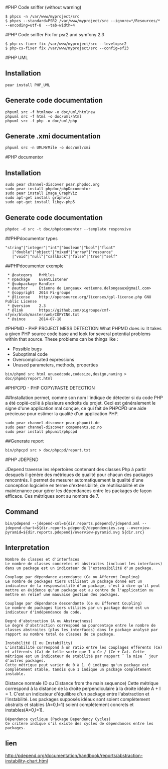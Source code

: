 #PHP Code sniffer (without warning)

```
$ phpcs -n /var/www/myproject/src
$ phpcs --standard=PSR2 /var/www/myproject/src --ignore=*/Resources/* --encoding=utf-8  --tab-width=4
```

#PHP Code sniffer Fix for psr2 and symfony 2.3

```
$ php-cs-fixer fix /var/www/myproject/src --level=psr2
$ php-cs-fixer fix /var/www/myproject/src --config=sf23 
```

#PHP UML

## Installation
```
pear install PHP_UML 
```

## Generate code documentation
```
phpuml src -f htmlnew -o doc/uml/htmlnew
phpuml src -f html -o doc/uml/html
phpuml src -f php -o doc/uml/php
```

## Generate .xmi documentation

```
phpuml src -n UMLMrMile -o doc/uml/xmi
```


#PHP documentor

## Installation
```
sudo pear channel-discover pear.phpdoc.org
sudo pear install phpdoc/phpDocumentor
sudo pear install Image_GraphViz
sudo apt-get install graphviz
sudo apt-get install libgv-php5
```

## Generate code documentation
```
phpdoc -d src -t doc/phpdocumentor --template responsive
```


##PHPdocumentor types
```
"string"|"integer"|"int"|"boolean"|"bool"|"float"
   |"double"|"object"|"mixed"|"array"|"resource"
   |"void"|"null"|"callback"|"false"|"true"|"self"
```

##PHPdocumentor exemple

```
 * @category   MrMiles
 * @package    EventListener
 * @subpackage Handler
 * @author     Etienne de Longeaux <etienne.delongeaux@gmail.com>
 * @copyright  2014 Pi-groupe
 * @license    http://opensource.org/licenses/gpl-license.php GNU Public License
 * @version    2.3
 * @link       https://github.com/pigroupe/cmf-sfynx/blob/master/web/COPYING.txt
 * @since      2014-07-18
```

#PHPMD - PHP PROJECT MESS DETECTION
What PHPMD does is: It takes a given PHP source code base and look for several potential problems within that source. These problems can be things like :

* Possible bugs
* Suboptimal code
* Overcomplicated expressions
* Unused parameters, methods, properties

```
bin/phpmd src html unusedcode,codesize,design,naming > doc/phpmd/report.html
```

#PHPCPD - PHP COPY/PASTE DETECTION

##Installation
permet, comme son nom l'indique de détecter si du code PHP a été copié-collé à plusieurs endroits du projet. 
Ceci est généralement le signe d'une application mal conçue, ce qui fait de PHPCPD 
une aide précieuse pour estimer la qualité d'un application PHP.

```
sudo pear channel-discover pear.phpunit.de
sudo pear channel-discover components.ez.no
sudo pear install phpunit/phpcpd
```

##Generate report
```
bin/phpcpd src > doc/phpcpd/report.txt
```

#PHP JDEPEND

JDepend traverse les répertoires contenant des classes Php à partir desquels il génère des métriques de qualité pour chacun des packages rencontrés. 
Il permet de mesurer automatiquement la qualité d'une conception logicielle en terme d'extensibilité, de réutilisabilité et de maintenance 
pour gérer les dépendances entre les packages de façon efficace. Ces métriques sont au nombre de 7.

## Command
```
bin/pdepend --jdepend-xml=${dir.reports.pdepend}/jdepend.xml --jdepend-chart=${dir.reports.pdepend}/dependencies.svg --overview-pyramid=${dir.reports.pdepend}/overview-pyramid.svg ${dir.src}
```

## Interpretation
```
Nombre de classes et d'interfaces
Le nombre de classes concretes et abstraites (incluant les interfaces) dans un package est un indicateur de l'extensibilité d'un package.
```

```
Couplage par dépendance ascendante (Ca ou Afferent Coupling)
Le nombre de packages tiers utilisant un package donné est un indicateur de la responsabilité d'un package, c'est à dire qu'il peut mettre en évidence qu'un package est au centre de l'application ou mettre en relief une mauvaise gestion des packages.
```

```
Couplage par dépendance descendante (Ce ou Efferent Coupling)
Le nombre de packages tiers utilisés par un package donné est un indicateur d'indépendance du code.
```

```
Degré d'abstraction (A ou Abstractness)
Le degré d'abstraction correspond au pourcentage entre le nombre de classes abstraites (plus les interfaces) dans le package analysé par rapport au nombre total de classes de ce package.
```

```
Instabilité (I ou Instability)
L'instabilité correspond â un ratio entre les couplages efférents (Ce) et afférents (Ca) de telle sorte que I = Ce / (Ce + Ca). Cette métrique est un indicateur de stabilité par rapport ˆ la mise ˆ jour d'autres packages.
Cette métrique peut varier de 0 à 1. 0 indique qu'un package est complètement stable, tandis que 1 indique un package complètement instable.

```
Distance normale (D ou Distance from the main sequence)
Cette métrique correspond à la distance de la droite perpendiculaire à la droite idéale A + I = 1. C'est un indicateur d'équilibre d'un package entre l'abstraction et l'instabilité.
Les packages supposés idéaux sont soient complètement abstraits et stables (A=0,I=1) soient complètement concrets et instables(A=0,I=1).

```
Dépendance cyclique (Package Dependency Cycles)
Ce critère indique s'il existe des cycles de dépendances entre les packages.
```

## lien
http://pdepend.org/documentation/handbook/reports/abstraction-instability-chart.html

